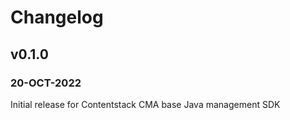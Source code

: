 # Changelog

## v0.1.0

### 20-OCT-2022

Initial release for Contentstack CMA base Java management SDK
